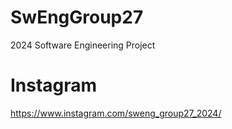 # SwEngGroup27
2024 Software Engineering Project

# Instagram
https://www.instagram.com/sweng_group27_2024/
